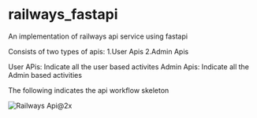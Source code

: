 # railways_fastapi
An implementation of railways api service using fastapi

Consists of two types of apis:
1.User Apis
2.Admin Apis

User APis: Indicate all the user based activites 
Admin Apis: Indicate all the Admin based activities

The following indicates the api workflow skeleton 

![Railways Api@2x](https://user-images.githubusercontent.com/43718077/146179195-c71beca5-a56b-4bb5-afbc-4d4928e43ed3.png)

